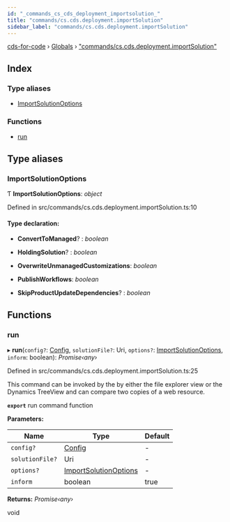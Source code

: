 ```yaml
---
id: "_commands_cs_cds_deployment_importsolution_"
title: "commands/cs.cds.deployment.importSolution"
sidebar_label: "commands/cs.cds.deployment.importSolution"
---
```


[cds-for-code](../index.md) › [Globals](../globals.md) › ["commands/cs.cds.deployment.importSolution"](_commands_cs_cds_deployment_importsolution_.md)

## Index

### Type aliases

* [ImportSolutionOptions](_commands_cs_cds_deployment_importsolution_.md#importsolutionoptions)

### Functions

* [run](_commands_cs_cds_deployment_importsolution_.md#run)

## Type aliases

###  ImportSolutionOptions

Ƭ **ImportSolutionOptions**: *object*

Defined in src/commands/cs.cds.deployment.importSolution.ts:10

#### Type declaration:

* **ConvertToManaged**? : *boolean*

* **HoldingSolution**? : *boolean*

* **OverwriteUnmanagedCustomizations**: *boolean*

* **PublishWorkflows**: *boolean*

* **SkipProductUpdateDependencies**? : *boolean*

## Functions

###  run

▸ **run**(`config?`: [Config](../interfaces/_api_cds_webapi_cdswebapi_.cdswebapi.config.md), `solutionFile?`: Uri, `options?`: [ImportSolutionOptions](_commands_cs_cds_deployment_importsolution_.md#importsolutionoptions), `inform`: boolean): *Promise‹any›*

Defined in src/commands/cs.cds.deployment.importSolution.ts:25

This command can be invoked by the by either the file explorer view or the Dynamics TreeView
and can compare two copies of a web resource.

**`export`** run command function

**Parameters:**

Name | Type | Default |
------ | ------ | ------ |
`config?` | [Config](../interfaces/_api_cds_webapi_cdswebapi_.cdswebapi.config.md) | - |
`solutionFile?` | Uri | - |
`options?` | [ImportSolutionOptions](_commands_cs_cds_deployment_importsolution_.md#importsolutionoptions) | - |
`inform` | boolean | true |

**Returns:** *Promise‹any›*

void
